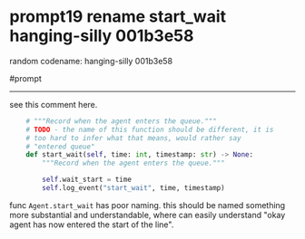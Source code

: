 # prompt19 rename start_wait hanging-silly 001b3e58

random codename: hanging-silly 001b3e58

#prompt 

***

see this comment here. 

```python
    # """Record when the agent enters the queue."""
    # TODO - the name of this function should be different, it is 
    # too hard to infer what that means, would rather say 
    # "entered queue"
    def start_wait(self, time: int, timestamp: str) -> None:
        """Record when the agent enters the queue."""

        self.wait_start = time
        self.log_event("start_wait", time, timestamp)

```


func `Agent.start_wait` has poor naming. this should be named something more substantial and understandable, where can easily understand "okay agent has now entered the start of the line". 